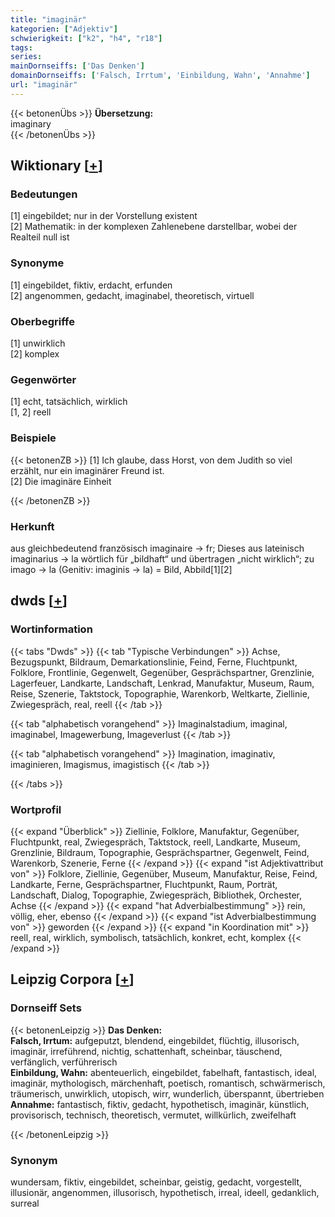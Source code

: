 ```yaml
---
title: "imaginär"
kategorien: ["Adjektiv"]
schwierigkeit: ["k2", "h4", "r18"]
tags:
series:
mainDornseiffs: ['Das Denken']
domainDornseiffs: ['Falsch, Irrtum', 'Einbildung, Wahn', 'Annahme']
url: "imaginär"
---
```


{{< betonenÜbs >}}
**Übersetzung:**  
imaginary  
{{< /betonenÜbs >}}

## Wiktionary [[+](https://de.wiktionary.org/wiki/imaginär)]

### Bedeutungen
[1] eingebildet; nur in der Vorstellung existent  
[2] Mathematik: in der komplexen Zahlenebene darstellbar, wobei der Realteil null ist  

### Synonyme
[1] eingebildet, fiktiv, erdacht, erfunden  
[2] angenommen, gedacht, imaginabel, theoretisch, virtuell  

### Oberbegriffe
[1] unwirklich  
[2] komplex  

### Gegenwörter
[1] echt, tatsächlich, wirklich  
[1, 2] reell  

### Beispiele
{{< betonenZB >}}
[1] Ich glaube, dass Horst, von dem Judith so viel erzählt, nur ein imaginärer Freund ist.  
[2] Die imaginäre Einheit   

{{< /betonenZB >}}
### Herkunft
aus gleichbedeutend französisch imaginaire → fr; Dieses aus lateinisch imaginarius → la wörtlich für „bildhaft“ und übertragen „nicht wirklich“; zu imago → la (Genitiv: imaginis → la) = Bild, Abbild[1][2]  



## dwds [[+](https://www.dwds.de/wb/imaginär)]

### Wortinformation
{{< tabs "Dwds" >}}
{{< tab "Typische Verbindungen" >}}
Achse, Bezugspunkt, Bildraum, Demarkationslinie, Feind, Ferne, Fluchtpunkt, Folklore, Frontlinie, Gegenwelt, Gegenüber, Gesprächspartner, Grenzlinie, Lagerfeuer, Landkarte, Landschaft, Lenkrad, Manufaktur, Museum, Raum, Reise, Szenerie, Taktstock, Topographie, Warenkorb, Weltkarte, Ziellinie, Zwiegespräch, real, reell
{{< /tab >}}

{{< tab "alphabetisch vorangehend" >}}
Imaginalstadium, imaginal, imaginabel, Imagewerbung, Imageverlust
{{< /tab >}}

{{< tab "alphabetisch vorangehend" >}}
Imagination, imaginativ, imaginieren, Imagismus, imagistisch
{{< /tab >}}

{{< /tabs >}}

### Wortprofil
{{< expand "Überblick" >}} Ziellinie, Folklore, Manufaktur, Gegenüber, Fluchtpunkt, real, Zwiegespräch, Taktstock, reell, Landkarte, Museum, Grenzlinie, Bildraum, Topographie, Gesprächspartner, Gegenwelt, Feind, Warenkorb, Szenerie, Ferne {{< /expand >}}
{{< expand "ist Adjektivattribut von" >}} Folklore, Ziellinie, Gegenüber, Museum, Manufaktur, Reise, Feind, Landkarte, Ferne, Gesprächspartner, Fluchtpunkt, Raum, Porträt, Landschaft, Dialog, Topographie, Zwiegespräch, Bibliothek, Orchester, Achse {{< /expand >}}
{{< expand "hat Adverbialbestimmung" >}} rein, völlig, eher, ebenso {{< /expand >}}
{{< expand "ist Adverbialbestimmung von" >}} geworden {{< /expand >}}
{{< expand "in Koordination mit" >}} reell, real, wirklich, symbolisch, tatsächlich, konkret, echt, komplex {{< /expand >}}

## Leipzig Corpora [[+](https://corpora.uni-leipzig.de/en/res?word=imaginär&corpusId=deu_newscrawl-public_2018)]

### Dornseiff Sets
{{< betonenLeipzig >}}
**Das Denken:**  
**Falsch, Irrtum:** aufgeputzt, blendend, eingebildet, flüchtig, illusorisch, imaginär, irreführend, nichtig, schattenhaft, scheinbar, täuschend, verfänglich, verführerisch  
**Einbildung, Wahn:** abenteuerlich, eingebildet, fabelhaft, fantastisch, ideal, imaginär, mythologisch, märchenhaft, poetisch, romantisch, schwärmerisch, träumerisch, unwirklich, utopisch, wirr, wunderlich, überspannt, übertrieben  
**Annahme:** fantastisch, fiktiv, gedacht, hypothetisch, imaginär, künstlich, provisorisch, technisch, theoretisch, vermutet, willkürlich, zweifelhaft  

{{< /betonenLeipzig >}}

### Synonym
wundersam, fiktiv, eingebildet, scheinbar, geistig, gedacht, vorgestellt, illusionär, angenommen, illusorisch, hypothetisch, irreal, ideell, gedanklich, surreal

